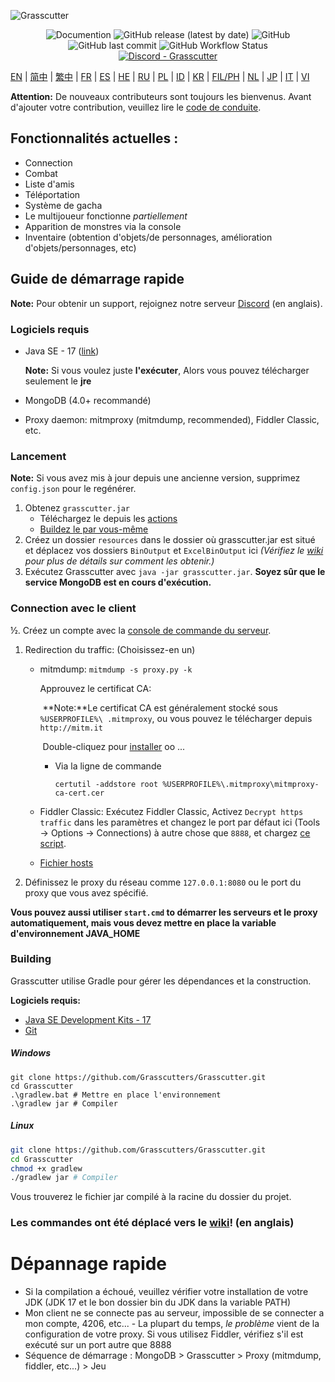 ![Grasscutter](https://socialify.git.ci/Grasscutters/Grasscutter/image?description=1&forks=1&issues=1&language=1&logo=https%3A%2F%2Fs2.loli.net%2F2022%2F04%2F25%2FxOiJn7lCdcT5Mw1.png&name=1&owner=1&pulls=1&stargazers=1&theme=Light)
<div align="center"><img alt="Documention" src="https://img.shields.io/badge/Wiki-Grasscutter-blue?style=for-the-badge&link=https://github.com/Grasscutters/Grasscutter/wiki&link=https://github.com/Grasscutters/Grasscutter/wiki"> <img alt="GitHub release (latest by date)" src="https://img.shields.io/github/v/release/Grasscutters/Grasscutter?logo=java&style=for-the-badge"> <img alt="GitHub" src="https://img.shields.io/github/license/Grasscutters/Grasscutter?style=for-the-badge"> <img alt="GitHub last commit" src="https://img.shields.io/github/last-commit/Grasscutters/Grasscutter?style=for-the-badge"> <img alt="GitHub Workflow Status" src="https://img.shields.io/github/workflow/status/Grasscutters/Grasscutter/Build?logo=github&style=for-the-badge"></div>

<div align="center"><a href="https://discord.gg/T5vZU6UyeG"><img alt="Discord - Grasscutter" src="https://img.shields.io/discord/965284035985305680?label=Discord&logo=discord&style=for-the-badge"></a></div>

[EN](../README.md) | [简中](README_zh-CN.md) | [繁中](README_zh-TW.md) | [FR](README_fr-FR.md) | [ES](README_es-ES.md) | [HE](README_HE.md) | [RU](README_ru-RU.md) | [PL](README_pl-PL.md) | [ID](README_id-ID.md) | [KR](README_ko-KR.md) | [FIL/PH](README_fil-PH.md) | [NL](README_NL.md) | [JP](README_ja-JP.md) | [IT](README_it-IT.md) | [VI](README_vi-VN.md)

**Attention:** De nouveaux contributeurs sont toujours les bienvenus. Avant d'ajouter votre contribution, veuillez lire le [code de conduite](https://github.com/Grasscutters/Grasscutter/blob/stable/CONTRIBUTING.md).

## Fonctionnalités actuelles :

* Connection
* Combat
* Liste d'amis
* Téléportation
* Système de gacha
* Le multijoueur fonctionne *partiellement*
* Apparition de monstres via la console
* Inventaire (obtention d'objets/de personnages, amélioration d'objets/personnages, etc)

## Guide de démarrage rapide

**Note:** Pour obtenir un support, rejoignez notre serveur [Discord](https://discord.gg/T5vZU6UyeG) (en anglais).

### Logiciels requis

* Java SE - 17 ([link](https://www.oracle.com/java/technologies/javase/jdk17-archive-downloads.html))

  **Note:** Si vous voulez juste **l'exécuter**, Alors vous pouvez télécharger seulement le **jre**

* MongoDB  (4.0+ recommandé)

* Proxy daemon: mitmproxy (mitmdump, recommended), Fiddler Classic, etc.

### Lancement

**Note:** Si vous avez mis à jour depuis une ancienne version, supprimez `config.json` pour le regénérer.

1. Obtenez `grasscutter.jar`
   - Téléchargez le depuis les [actions](https://github.com/Grasscutters/Grasscutter/suites/6895963598/artifacts/267483297)
   - [Buildez le par vous-même](#Building)
2. Créez un dossier `resources` dans le dossier où grasscutter.jar est situé et déplacez vos dossiers `BinOutput` et `ExcelBinOutput` ici *(Vérifiez le [wiki](https://github.com/Grasscutters/Grasscutter/wiki) pour plus de détails sur comment les obtenir.)*
3. Exécutez Grasscutter avec `java -jar grasscutter.jar`. **Soyez sûr que le service MongoDB est en cours d'exécution.**

### Connection avec le client

½. Créez un compte avec la [console de commande du serveur](https://github.com/Grasscutters/Grasscutter/wiki/Commands#targeting).

1. Redirection du traffic: (Choisissez-en un)
    - mitmdump: `mitmdump -s proxy.py -k`

      Approuvez le certificat CA:

      ​	**Note:**Le certificat CA est généralement stocké sous `%USERPROFILE%\ .mitmproxy`, ou vous pouvez le télécharger depuis `http://mitm.it`

      ​	Double-cliquez pour [installer](https://docs.microsoft.com/en-us/skype-sdk/sdn/articles/installing-the-trusted-root-certificate#installing-a-trusted-root-certificate) oo ...

      - Via la ligne de commande

        ```shell
        certutil -addstore root %USERPROFILE%\.mitmproxy\mitmproxy-ca-cert.cer
        ```

    - Fiddler Classic: Exécutez Fiddler Classic, Activez `Decrypt https traffic` dans les paramètres et changez le port par défaut ici (Tools -> Options -> Connections) à autre chose que `8888`, et chargez [ce script](https://github.lunatic.moe/fiddlerscript).

    - [Fichier hosts](https://github.com/Grasscutters/Grasscutter/wiki/Running#traffic-route-map)

2. Définissez le proxy du réseau comme `127.0.0.1:8080` ou le port du proxy que vous avez spécifié.

**Vous pouvez aussi utiliser `start.cmd` to démarrer les serveurs et le proxy automatiquement, mais vous devez mettre en place la variable d'environnement JAVA_HOME**

### Building

Grasscutter utilise Gradle pour gérer les dépendances et la construction.

**Logiciels requis:**

- [Java SE Development Kits - 17](https://www.oracle.com/java/technologies/javase/jdk17-archive-downloads.html)
- [Git](https://git-scm.com/downloads)

##### Windows

```shell
git clone https://github.com/Grasscutters/Grasscutter.git
cd Grasscutter
.\gradlew.bat # Mettre en place l'environnement
.\gradlew jar # Compiler
```

##### Linux

```bash
git clone https://github.com/Grasscutters/Grasscutter.git
cd Grasscutter
chmod +x gradlew
./gradlew jar # Compiler
```

Vous trouverez le fichier jar compilé à la racine du dossier du projet.

### Les commandes ont été déplacé vers le [wiki](https://github.com/Grasscutters/Grasscutter/wiki/Commands)! (en anglais)

# Dépannage rapide

* Si la compilation a échoué, veuillez vérifier votre installation de votre JDK (JDK 17 et le bon dossier bin du JDK dans la variable PATH)
* Mon client ne se connecte pas au serveur, impossible de se connecter a mon compte, 4206, etc... - La plupart du temps, *le problème* vient de la configuration de votre proxy. Si vous utilisez Fiddler, vérifiez s'il est exécuté sur un port autre que 8888
* Séquence de démarrage : MongoDB > Grasscutter > Proxy (mitmdump, fiddler, etc...) > Jeu
